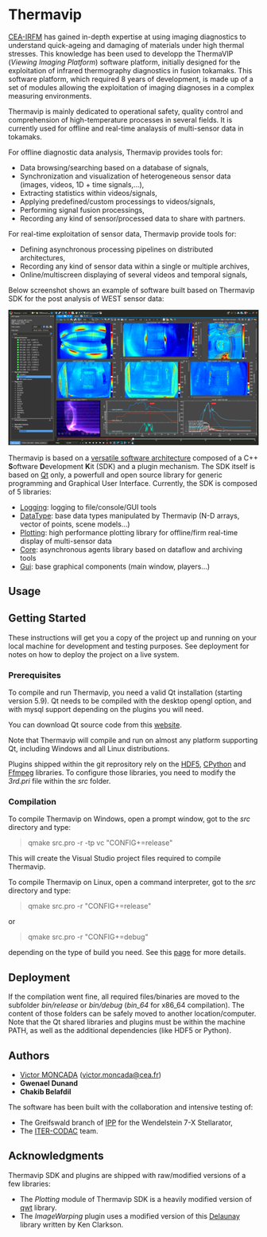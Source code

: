

# Thermavip

[CEA-IRFM](http://irfm.cea.fr/en/index.php) has gained in-depth expertise at using imaging diagnostics to understand quick-ageing and damaging of materials under high thermal stresses. This knowledge has been used to developp the ThermaVIP (*Viewing Imaging Platform*) software platform, initially designed for the exploitation of infrared thermography diagnostics in fusion tokamaks. This software platform, which required 8 years of development, is made up of a set of modules allowing the exploitation of imaging diagnoses in a complex measuring environments.

Thermavip is mainly dedicated to operational safety, quality control and comprehension of high-temperature processes in several fields. It is currently used for offline and real-time analaysis of multi-sensor data in tokamaks.

For offline diagnostic data analysis, Thermavip provides tools for:

* Data browsing/searching based on a database of signals,
* Synchronization and visualization of heterogeneous sensor data (images, videos, 1D + time signals,...),
* Extracting statistics within videos/signals,
* Applying predefined/custom processings to videos/signals,
* Performing signal fusion processings,
* Recording any kind of sensor/processed data to share with partners.

For real-time exploitation of sensor data, Thermavip provide tools for:

* Defining asynchronous processing pipelines on distributed architectures,
* Recording any kind of sensor data within a single or multiple archives,
* Online/multiscreen displaying of several videos and temporal signals,

Below screenshot shows an example of software built based on Thermavip SDK for the post analysis of WEST sensor data:

![Thermavip](docs/images/thermavip.png)

Thermavip is based on a [versatile software architecture](docs/architecture.md) composed of a C++  **S**oftware **D**evelopment  **K**it (SDK) and a plugin mechanism.
The SDK itself is based on [Qt](https://www.qt.io) only, a powerfull and open source library for generic programming and Graphical User Interface. Currently, the SDK is composed of 5 libraries:

-	[Logging](docs/logging.md): logging to file/console/GUI tools
-	[DataType](docs/datatypes.md): base data types manipulated by Thermavip (N-D arrays, vector of points, scene models...)
-	[Plotting](docs/plotting.md): high performance plotting library for offline/firm real-time display of multi-sensor data
-	[Core](docs/core.md): asynchronous agents library based on dataflow and archiving tools
-	[Gui](docs/gui.md): base graphical components (main window, players...)

## Usage



## Getting Started

These instructions will get you a copy of the project up and running on your local machine for development and testing purposes. See deployment for notes on how to deploy the project on a live system.

### Prerequisites

To compile and run Thermavip, you need a valid Qt installation (starting version 5.9).
Qt needs to be compiled with the desktop opengl option, and with mysql support depending on the plugins you will need.

You can download Qt source code from this [website](https://download.qt.io/archive/qt/).

Note that Thermavip will compile and run on almost any platform supporting Qt, including Windows and all Linux distributions.

Plugins shipped within the git reprository rely on the [HDF5](https://www.hdfgroup.org/solutions/hdf5/), [CPython](https://github.com/python/cpython) and [Ffmpeg](https://ffmpeg.org/) libraries. 
To configure those libraries, you need to modify the *3rd.pri* file within the *src* folder.

### Compilation

To compile Thermavip on Windows, open a prompt window, got to the *src* directory and type:

> qmake src.pro -r -tp vc "CONFIG+=release"


This will create the Visual Studio project files required to compile Thermavip.

To compile Thermavip on Linux, open a command interpreter, got to the *src* directory and type:

> qmake src.pro -r "CONFIG+=release"

or 

> qmake src.pro -r "CONFIG+=debug"

depending on the type of build you need.
See this [page](docs/compilation.md) for more details.

## Deployment

If the compilation went fine, all required files/binaries are moved to the subfolder *bin/release* or *bin/debug* (*bin_64* for x86_64 compilation). The content of those folders can be safely moved to another location/computer. Note that the Qt shared libraries and plugins must be within the machine PATH, as well as the additional dependencies (like HDF5 or Python).


## Authors

* [Victor MONCADA](mailto:victor.moncada@cea.fr) (victor.moncada@cea.fr)
* **Gwenael Dunand**
* **Chakib Belafdil**

The software has been built with the collaboration and intensive testing of:

* The Greifswald branch of [IPP](https://www.ipp.mpg.de/w7x) for the Wendelstein 7-X Stellarator,
* The [ITER-CODAC](https://www.iter.org/mach/Codac) team.

## Acknowledgments

Thermavip SDK and plugins are shipped with raw/modified versions of a few libraries:

* The *Plotting* module of Thermavip SDK is a heavily modified version of [qwt](https://qwt.sourceforge.io/) library.
* The *ImageWarping* plugin uses a modified version of this [Delaunay](https://github.com/paulzfm/MSTSolver/tree/master/delaunay) library written by Ken Clarkson.
